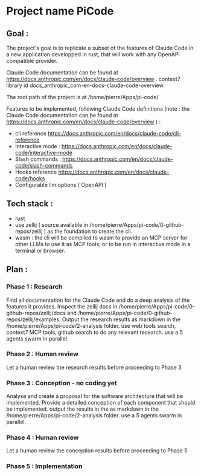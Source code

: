 # Project name PiCode
## Goal : 
The project's goal is to replicate a subset of the features of Claude Code in a new application developped in rust, 
that will work with any OpenAPI compatible provider.

Claude Code documentation can be found at https://docs.anthropic.com/en/docs/claude-code/overview . context7 library id docs_anthropic_com-en-docs-claude-code-overview.

The root path of the project is at /home/pierre/Apps/pi-code/

Features to be implemented, following Claude Code definitions (note : the Claude Code documentation can be found at https://docs.anthropic.com/en/docs/claude-code/overview ) :
- cli reference https://docs.anthropic.com/en/docs/claude-code/cli-reference
- Interactive mode : https://docs.anthropic.com/en/docs/claude-code/interactive-mode
- Slash commands : https://docs.anthropic.com/en/docs/claude-code/slash-commands
- Hooks reference https://docs.anthropic.com/en/docs/claude-code/hooks
- Configurable llm options ( OpenAPI )

## Tech stack : 
- rust
- use zellij ( source available in /home/pierre/Apps/pi-code/0-github-repos/zellij ) as the foundation to create the cli.
- wasm : the cli will be compiled to wasm to provide an MCP server for other LLMs to use it as MCP tools, or to be run in interactive mode in a terminal or browser.


## Plan :

### Phase 1 : Research
Find all documentation for the Claude Code and do a deep analysis of the features it provides. Inspect the zellij docs in /home/pierre/Apps/pi-code/0-github-repos/zellij/docs and /home/pierre/Apps/pi-code/0-github-repos/zellij/examples.
Output the research results as markdown in the /home/pierre/Apps/pi-code/2-analysis folder. use web tools search, context7 MCP tools, github search to do any relevant research.
use a 5 agents swarm in parallel.


### Phase 2 : Human review
Let a human review the research results before proceeding to Phase 3

### Phase 3 : Conception - no coding yet
Analyse and create a proposal for the software architecture that will be implemented. Provide a detailed conception of each component that should be implemented.
output the results in the as markdown in the /home/pierre/Apps/pi-code/2-analysis folder.
use a 5 agents swarm in parallel.

### Phase 4 : Human review
Let a human review the conception results before proceeding to Phase 5

### Phase 5 : Implementation



